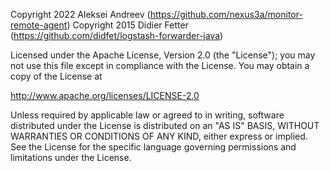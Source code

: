 Copyright 2022 Aleksei Andreev (https://github.com/nexus3a/monitor-remote-agent)
Copyright 2015 Didier Fetter (https://github.com/didfet/logstash-forwarder-java)

Licensed under the Apache License, Version 2.0 (the "License");
you may not use this file except in compliance with the License.
You may obtain a copy of the License at

http://www.apache.org/licenses/LICENSE-2.0

Unless required by applicable law or agreed to in writing, software
distributed under the License is distributed on an "AS IS" BASIS,
WITHOUT WARRANTIES OR CONDITIONS OF ANY KIND, either express or implied.
See the License for the specific language governing permissions and
limitations under the License.
